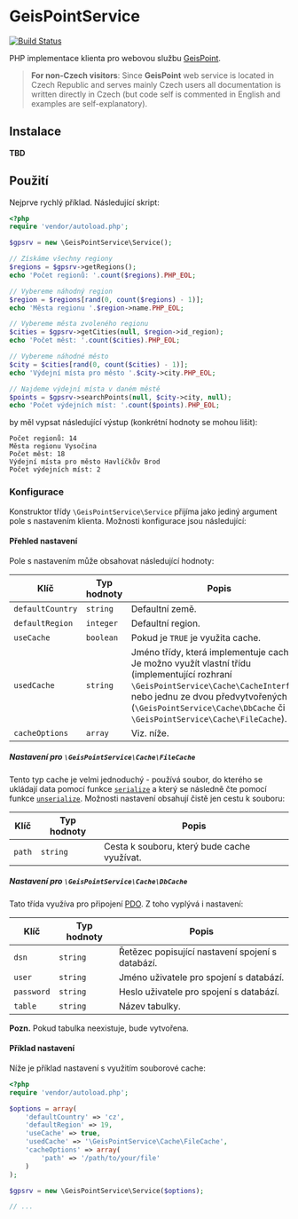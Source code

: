 # GeisPointService

[![Build Status](https://travis-ci.org/ondrejd/GeisPointService.svg)](https://travis-ci.org/ondrejd/GeisPointService)

PHP implementace klienta pro webovou službu [GeisPoint](http://www.geispoint.cz/).

> __For non-Czech visitors__: Since __GeisPoint__ web service is located in Czech Republic and serves mainly Czech users all documentation is written directly in Czech (but code self is commented in English and examples are self-explanatory).


## Instalace

__TBD__

## Použití

Nejprve rychlý příklad. Následující skript:

```php
<?php
require 'vendor/autoload.php';

$gpsrv = new \GeisPointService\Service();

// Získáme všechny regiony
$regions = $gpsrv->getRegions();
echo 'Počet regionů: '.count($regions).PHP_EOL;

// Vybereme náhodný region
$region = $regions[rand(0, count($regions) - 1)];
echo 'Města regionu '.$region->name.PHP_EOL;

// Vybereme města zvoleného regionu
$cities = $gpsrv->getCities(null, $region->id_region);
echo 'Počet měst: '.count($cities).PHP_EOL;

// Vybereme náhodné město
$city = $cities[rand(0, count($cities) - 1)];
echo 'Výdejní místa pro město '.$city->city.PHP_EOL;

// Najdeme výdejní místa v daném městě
$points = $gpsrv->searchPoints(null, $city->city, null);
echo 'Počet výdejních míst: '.count($points).PHP_EOL;
```

by měl vypsat následující výstup (konkrétní hodnoty se mohou lišit):

```
Počet regionů: 14
Města regionu Vysočina
Počet měst: 18
Výdejní místa pro město Havlíčkův Brod
Počet výdejních míst: 2
```

### Konfigurace

Konstruktor třídy `\GeisPointService\Service` přijíma jako jediný argument pole s nastavením klienta. Možnosti konfigurace jsou následující:

#### Přehled nastavení

Pole s nastavením může obsahovat následující hodnoty:

| Klíč             | Typ hodnoty | Popis
|------------------|-------------|------------------
| `defaultCountry` | `string`    | Defaultní země.
| `defaultRegion`  | `integer`   | Defaultní region.
| `useCache`       | `boolean`   | Pokud je `TRUE` je využita cache.
| `usedCache`      | `string`    | Jméno třídy, která implementuje cache. Je možno využít vlastní třídu (implementující rozhraní `\GeisPointService\Cache\CacheInterface`) nebo jednu ze dvou předvytvořených (`\GeisPointService\Cache\DbCache` či `\GeisPointService\Cache\FileCache`).
| `cacheOptions`   | `array`     | Viz. níže.

##### Nastavení pro `\GeisPointService\Cache\FileCache`

Tento typ cache je velmi jednoduchý - používá soubor, do kterého se ukládají data pomocí funkce [`serialize`](http://php.net/manual/en/function.serialize.php) a který se následně čte pomocí funkce  [`unserialize`](http://php.net/manual/en/function.unserialize.php). Možnosti nastavení obsahují čistě jen cestu k souboru:

| Klíč             | Typ hodnoty | Popis
|------------------|-------------|------------------
| `path`           | `string`    | Cesta k souboru, který bude cache využívat.

##### Nastavení pro `\GeisPointService\Cache\DbCache`

Tato třída využíva pro připojení [PDO](http://php.net/manual/en/class.pdo.php). Z toho vyplývá i nastavení:

| Klíč             | Typ hodnoty | Popis
|------------------|-------------|------------------
| `dsn`            | `string`    | Řetězec popisující nastavení spojení s databází.
| `user`           | `string`    | Jméno uživatele pro spojení s databází.
| `password`       | `string`    | Heslo uživatele pro spojení s databází.
| `table`          | `string`    | Název tabulky.

__Pozn.__ Pokud tabulka neexistuje, bude vytvořena.

#### Příklad nastavení

Níže je příklad nastavení s využitím souborové cache:

```php
<?php
require 'vendor/autoload.php';

$options = array(
	'defaultCountry' => 'cz',
	'defaultRegion' => 19,
	'useCache' => true,
	'usedCache' => '\GeisPointService\Cache\FileCache',
	'cacheOptions' => array(
		'path' => '/path/to/your/file'
	)
);

$gpsrv = new \GeisPointService\Service($options);

// ...
```
